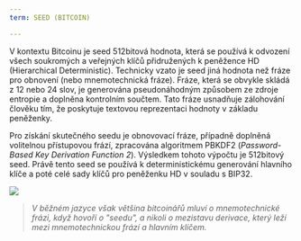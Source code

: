 ```yaml
---
term: SEED (BITCOIN)

---
```

V kontextu Bitcoinu je seed 512bitová hodnota, která se používá k odvození všech soukromých a veřejných klíčů přidružených k peněžence HD (Hierarchical Deterministic). Technicky vzato je seed jiná hodnota než fráze pro obnovení (nebo mnemotechnická fráze). Fráze, která se obvykle skládá z 12 nebo 24 slov, je generována pseudonáhodným způsobem ze zdroje entropie a doplněna kontrolním součtem. Tato fráze usnadňuje zálohování člověku tím, že poskytuje textovou reprezentaci hodnoty v základu peněženky.

Pro získání skutečného seedu je obnovovací fráze, případně doplněná volitelnou přístupovou frází, zpracována algoritmem PBKDF2 (*Password-Based Key Derivation Function 2*). Výsledkem tohoto výpočtu je 512bitový seed. Právě tento seed se používá k deterministickému generování hlavního klíče a poté celé sady klíčů pro peněženku HD v souladu s BIP32.

![](../../dictionnaire/assets/31.webp)

> *V běžném jazyce však většina bitcoinářů mluví o mnemotechnické frázi, když hovoří o "seedu", a nikoli o mezistavu derivace, který leží mezi mnemotechnickou frází a hlavním klíčem.*